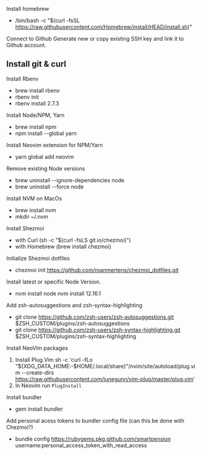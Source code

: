 Install homebrew
- /bin/bash -c "$(curl -fsSL https://raw.githubusercontent.com/Homebrew/install/HEAD/install.sh)"

Connect to Github
Generate new or copy existing SSH key and link it to Github account.

Install git & curl
-

Install Rbenv
- brew install rbenv
- rbenv init
- rbenv install 2.7.3

Install Node/NPM, Yarn
- brew install npm
- npm install --global yarn

Install Neovim extension for NPM/Yarn
- yarn global add neovim

Remove existing Node versions
- brew uninstall --ignore-dependencies node 
- brew uninstall --force node

Install NVM on MacOs
- brew install nvm
- mkdir ~/.nvm

Install Shezmoi
- with Curl (sh -c "$(curl -fsLS git.io/chezmoi)")
- with Homebrew (brew install chezmoi)

Initialize Shezmoi dotfiles
- chezmoi init https://github.com/roanmertens/chezmoi_dotfiles.git

Install latest or specific Node Version.
- nvm install node
  nvm install 12.16.1

Add zsh-autosuggestions and zsh-syntax-highlighting
- git clone https://github.com/zsh-users/zsh-autosuggestions.git $ZSH_CUSTOM/plugins/zsh-autosuggestions
- git clone https://github.com/zsh-users/zsh-syntax-highlighting.git $ZSH_CUSTOM/plugins/zsh-syntax-highlighting

Install NeoVim packages
1. Install Plug.Vim
    sh -c 'curl -fLo "${XDG_DATA_HOME:-$HOME/.local/share}"/nvim/site/autoload/plug.vim --create-dirs \
           https://raw.githubusercontent.com/junegunn/vim-plug/master/plug.vim'
2. In Neovim run `PlugInstall`

Install bundler
- gem install bundler

Add personal acess tokens to bundler config file (can this be done with Chezmoi?)
- bundle config https://rubygems.pkg.github.com/smartpension username:personal_access_token_with_read_access
